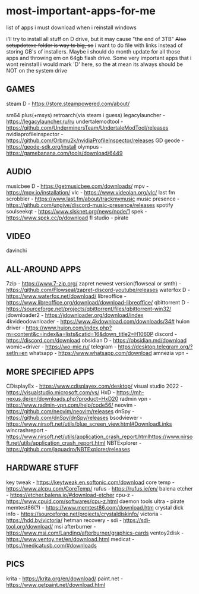 # most-important-apps-for-me
list of apps i must download when i reinstall windows

i'll try to install all stuff on D drive, but it may cause "the end of 3TB"
~~Also setupdotexe folder is way to big, so~~ i want to do file with links instead of storing GB's of installers.
Maybe i should do month update for all those apps and throwing em on 64gb flash drive. Some very important apps that i wont reinstall i would mark 'D' here, so the at mean its always should be NOT on the system drive

## GAMES
steam D - https://store.steampowered.com/about/

sm64 plus(+msys)
retroarch(via steam i guess)
legacylauncher - https://legacylauncher.ru/ru
undertalemodtool - https://github.com/UnderminersTeam/UndertaleModTool/releases
nvidiaprofileinspector - https://github.com/Orbmu2k/nvidiaProfileInspector/releases
GD geode - https://geode-sdk.org/install
olympus - https://gamebanana.com/tools/download/6449

## AUDIO
musicbee D - https://getmusicbee.com/downloads/
mpv - https://mpv.io/installation/
vlc - https://www.videolan.org/vlc/
last fm scrobbler - https://www.last.fm/about/trackmymusic
music presence - https://github.com/ungive/discord-music-presence/releases
spotify
soulseekqt - https://www.slsknet.org/news/node/1
spek - https://www.spek.cc/p/download
fl studio - pirate

## VIDEO
davinchi

## ALL-AROUND APPS
7zip - https://www.7-zip.org/
zapret newest version(flowseal or smth) - https://github.com/Flowseal/zapret-discord-youtube/releases
waterfox D - https://www.waterfox.net/download/
libreoffice - https://www.libreoffice.org/download/download-libreoffice/
qbittorrent D - https://sourceforge.net/projects/qbittorrent/files/qbittorrent-win32/
jdownloader2 - https://jdownloader.org/download/index
4kvideodownloader - https://www.4kdownload.com/downloads/34#
huion driver - https://www.huion.com/index.php?m=content&c=index&a=lists&catid=16&down_title2=H1060P
discord - https://discord.com/download
obsidian D - https://obsidian.md/download
womic+driver - https://wo-mic.ru/
telegram - https://desktop.telegram.org/?setln=en
whatsapp - https://www.whatsapp.com/download
amnezia vpn - 

## MORE SPECIFIED APPS
CDisplayEx - https://www.cdisplayex.com/desktop/
visual studio 2022 - https://visualstudio.microsoft.com/vs/
HxD - https://mh-nexus.de/en/downloads.php?product=HxD20
radmin vpn - https://www.radmin-vpn.com/help/code56/
neovim - https://github.com/neovim/neovim/releases
dnSpy - https://github.com/dnSpy/dnSpy/releases
bsodviewer - https://www.nirsoft.net/utils/blue_screen_view.html#DownloadLinks
wincrashreport - https://www.nirsoft.net/utils/application_crash_report.htmlhttps://www.nirsoft.net/utils/application_crash_report.html
NBTExplorer - https://github.com/jaquadro/NBTExplorer/releases

## HARDWARE STUFF
key tweak - https://keytweak.en.softonic.com/download
core temp - https://www.alcpu.com/CoreTemp/
rufus - https://rufus.ie/en/
balena etcher - https://etcher.balena.io/#download-etcher
cpu-z - https://www.cpuid.com/softwares/cpu-z.html
daemon tools ultra - pirate
memtest86(?) - https://www.memtest86.com/download.htm
crystal dick info - https://sourceforge.net/projects/crystaldiskinfo/
victoria - https://hdd.by/victoria/
hetman recovery - 
sdi - https://sdi-tool.org/download/
msi afterburner - https://www.msi.com/Landing/afterburner/graphics-cards
ventoy2disk - https://www.ventoy.net/en/download.html
medicat - https://medicatusb.com/#downloads

## PICS
krita - https://krita.org/en/download/
paint.net - https://www.getpaint.net/download.html
